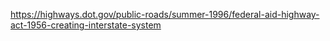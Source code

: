 https://highways.dot.gov/public-roads/summer-1996/federal-aid-highway-act-1956-creating-interstate-system
